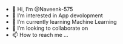 - 👋 Hi, I’m @Naveenk-575
- 👀 I’m interested in App devolopment
- 🌱 I’m currently learning Machine Learning 
- 💞️ I’m looking to collaborate on 
- 📫 How to reach me ...

<!---
Naveenk-575/Naveenk-575 is a ✨ special ✨ repository because its `README.md` (this file) appears on your GitHub profile.
You can click the Preview link to take a look at your changes.
--->
